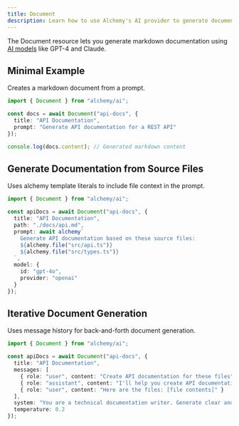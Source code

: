 ```yaml
---
title: Document
description: Learn how to use Alchemy's AI provider to generate document content (like markdown, text) based on prompts.
---
```


The Document resource lets you generate markdown documentation using [AI models](https://platform.openai.com/docs/models) like GPT-4 and Claude.

## Minimal Example

Creates a markdown document from a prompt.

```ts
import { Document } from "alchemy/ai";

const docs = await Document("api-docs", {
  title: "API Documentation", 
  prompt: "Generate API documentation for a REST API"
});

console.log(docs.content); // Generated markdown content
```

## Generate Documentation from Source Files

Uses alchemy template literals to include file context in the prompt.

```ts
import { Document } from "alchemy/ai";

const apiDocs = await Document("api-docs", {
  title: "API Documentation",
  path: "./docs/api.md",
  prompt: await alchemy`
    Generate API documentation based on these source files:
    ${alchemy.file("src/api.ts")}
    ${alchemy.file("src/types.ts")}
  `,
  model: {
    id: "gpt-4o",
    provider: "openai"
  }
});
```

## Iterative Document Generation

Uses message history for back-and-forth document generation.

```ts
import { Document } from "alchemy/ai";

const apiDocs = await Document("api-docs", {
  title: "API Documentation",
  messages: [
    { role: "user", content: "Create API documentation for these files" },
    { role: "assistant", content: "I'll help you create API documentation. Please provide the files." },
    { role: "user", content: "Here are the files: [file contents]" }
  ],
  system: "You are a technical documentation writer. Generate clear and concise API documentation.",
  temperature: 0.2
});
```